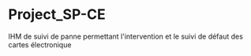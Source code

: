 # Project_SP-CE
IHM de suivi de panne permettant l'intervention et le suivi de défaut des cartes électronique
